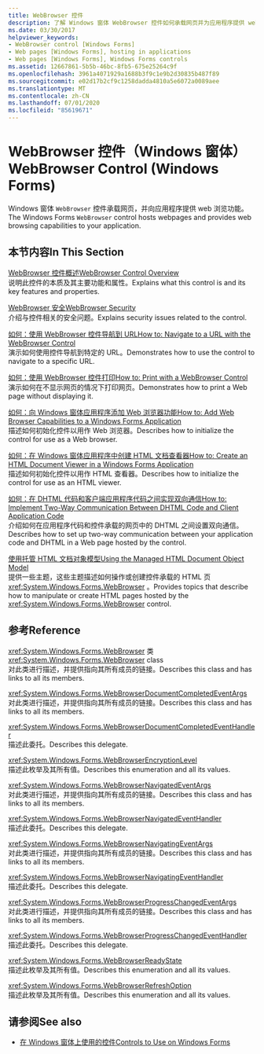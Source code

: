 ```yaml
---
title: WebBrowser 控件
description: 了解 Windows 窗体 WebBrowser 控件如何承载网页并为应用程序提供 web 浏览功能。
ms.date: 03/30/2017
helpviewer_keywords:
- WebBrowser control [Windows Forms]
- Web pages [Windows Forms], hosting in applications
- Web pages [Windows Forms], Windows Forms controls
ms.assetid: 12667861-5b5b-46bc-8fb5-675e25264c9f
ms.openlocfilehash: 3961a4071929a1688b3f9c1e9b2d30835b487f89
ms.sourcegitcommit: e02d17b2cf9c1258dadda4810a5e6072a0089aee
ms.translationtype: MT
ms.contentlocale: zh-CN
ms.lasthandoff: 07/01/2020
ms.locfileid: "85619671"
---
```

# <a name="webbrowser-control-windows-forms"></a><span data-ttu-id="6446f-103">WebBrowser 控件（Windows 窗体）</span><span class="sxs-lookup"><span data-stu-id="6446f-103">WebBrowser Control (Windows Forms)</span></span>
<span data-ttu-id="6446f-104">Windows 窗体 `WebBrowser` 控件承载网页，并向应用程序提供 web 浏览功能。</span><span class="sxs-lookup"><span data-stu-id="6446f-104">The Windows Forms `WebBrowser` control hosts webpages and provides web browsing capabilities to your application.</span></span>  
  
## <a name="in-this-section"></a><span data-ttu-id="6446f-105">本节内容</span><span class="sxs-lookup"><span data-stu-id="6446f-105">In This Section</span></span>  
 [<span data-ttu-id="6446f-106">WebBrowser 控件概述</span><span class="sxs-lookup"><span data-stu-id="6446f-106">WebBrowser Control Overview</span></span>](webbrowser-control-overview.md)  
 <span data-ttu-id="6446f-107">说明此控件的本质及其主要功能和属性。</span><span class="sxs-lookup"><span data-stu-id="6446f-107">Explains what this control is and its key features and properties.</span></span>  
  
 [<span data-ttu-id="6446f-108">WebBrowser 安全</span><span class="sxs-lookup"><span data-stu-id="6446f-108">WebBrowser Security</span></span>](webbrowser-security.md)  
 <span data-ttu-id="6446f-109">介绍与控件相关的安全问题。</span><span class="sxs-lookup"><span data-stu-id="6446f-109">Explains security issues related to the control.</span></span>  
  
 [<span data-ttu-id="6446f-110">如何：使用 WebBrowser 控件导航到 URL</span><span class="sxs-lookup"><span data-stu-id="6446f-110">How to: Navigate to a URL with the WebBrowser Control</span></span>](how-to-navigate-to-a-url-with-the-webbrowser-control.md)  
 <span data-ttu-id="6446f-111">演示如何使用控件导航到特定的 URL。</span><span class="sxs-lookup"><span data-stu-id="6446f-111">Demonstrates how to use the control to navigate to a specific URL.</span></span>  
  
 [<span data-ttu-id="6446f-112">如何：使用 WebBrowser 控件打印</span><span class="sxs-lookup"><span data-stu-id="6446f-112">How to: Print with a WebBrowser Control</span></span>](how-to-print-with-a-webbrowser-control.md)  
 <span data-ttu-id="6446f-113">演示如何在不显示网页的情况下打印网页。</span><span class="sxs-lookup"><span data-stu-id="6446f-113">Demonstrates how to print a Web page without displaying it.</span></span>  
  
 [<span data-ttu-id="6446f-114">如何：向 Windows 窗体应用程序添加 Web 浏览器功能</span><span class="sxs-lookup"><span data-stu-id="6446f-114">How to: Add Web Browser Capabilities to a Windows Forms Application</span></span>](how-to-add-web-browser-capabilities-to-a-windows-forms-application.md)  
 <span data-ttu-id="6446f-115">描述如何初始化控件以用作 Web 浏览器。</span><span class="sxs-lookup"><span data-stu-id="6446f-115">Describes how to initialize the control for use as a Web browser.</span></span>  
  
 [<span data-ttu-id="6446f-116">如何：在 Windows 窗体应用程序中创建 HTML 文档查看器</span><span class="sxs-lookup"><span data-stu-id="6446f-116">How to: Create an HTML Document Viewer in a Windows Forms Application</span></span>](how-to-create-an-html-document-viewer-in-a-windows-forms-application.md)  
 <span data-ttu-id="6446f-117">描述如何初始化控件以用作 HTML 查看器。</span><span class="sxs-lookup"><span data-stu-id="6446f-117">Describes how to initialize the control for use as an HTML viewer.</span></span>  
  
 [<span data-ttu-id="6446f-118">如何：在 DHTML 代码和客户端应用程序代码之间实现双向通信</span><span class="sxs-lookup"><span data-stu-id="6446f-118">How to: Implement Two-Way Communication Between DHTML Code and Client Application Code</span></span>](implement-two-way-com-between-dhtml-and-client.md)  
 <span data-ttu-id="6446f-119">介绍如何在应用程序代码和控件承载的网页中的 DHTML 之间设置双向通信。</span><span class="sxs-lookup"><span data-stu-id="6446f-119">Describes how to set up two-way communication between your application code and DHTML in a Web page hosted by the control.</span></span>  
  
 [<span data-ttu-id="6446f-120">使用托管 HTML 文档对象模型</span><span class="sxs-lookup"><span data-stu-id="6446f-120">Using the Managed HTML Document Object Model</span></span>](using-the-managed-html-document-object-model.md)  
 <span data-ttu-id="6446f-121">提供一些主题，这些主题描述如何操作或创建控件承载的 HTML 页 <xref:System.Windows.Forms.WebBrowser> 。</span><span class="sxs-lookup"><span data-stu-id="6446f-121">Provides topics that describe how to manipulate or create HTML pages hosted by the <xref:System.Windows.Forms.WebBrowser> control.</span></span>  
  
## <a name="reference"></a><span data-ttu-id="6446f-122">参考</span><span class="sxs-lookup"><span data-stu-id="6446f-122">Reference</span></span>  
 <span data-ttu-id="6446f-123"><xref:System.Windows.Forms.WebBrowser> 类</span><span class="sxs-lookup"><span data-stu-id="6446f-123"><xref:System.Windows.Forms.WebBrowser> class</span></span>  
 <span data-ttu-id="6446f-124">对此类进行描述，并提供指向其所有成员的链接。</span><span class="sxs-lookup"><span data-stu-id="6446f-124">Describes this class and has links to all its members.</span></span>  
  
 <xref:System.Windows.Forms.WebBrowserDocumentCompletedEventArgs>  
 <span data-ttu-id="6446f-125">对此类进行描述，并提供指向其所有成员的链接。</span><span class="sxs-lookup"><span data-stu-id="6446f-125">Describes this class and has links to all its members.</span></span>  
  
 <xref:System.Windows.Forms.WebBrowserDocumentCompletedEventHandler>  
 <span data-ttu-id="6446f-126">描述此委托。</span><span class="sxs-lookup"><span data-stu-id="6446f-126">Describes this delegate.</span></span>  
  
 <xref:System.Windows.Forms.WebBrowserEncryptionLevel>  
 <span data-ttu-id="6446f-127">描述此枚举及其所有值。</span><span class="sxs-lookup"><span data-stu-id="6446f-127">Describes this enumeration and all its values.</span></span>  
  
 <xref:System.Windows.Forms.WebBrowserNavigatedEventArgs>  
 <span data-ttu-id="6446f-128">对此类进行描述，并提供指向其所有成员的链接。</span><span class="sxs-lookup"><span data-stu-id="6446f-128">Describes this class and has links to all its members.</span></span>  
  
 <xref:System.Windows.Forms.WebBrowserNavigatedEventHandler>  
 <span data-ttu-id="6446f-129">描述此委托。</span><span class="sxs-lookup"><span data-stu-id="6446f-129">Describes this delegate.</span></span>  
  
 <xref:System.Windows.Forms.WebBrowserNavigatingEventArgs>  
 <span data-ttu-id="6446f-130">对此类进行描述，并提供指向其所有成员的链接。</span><span class="sxs-lookup"><span data-stu-id="6446f-130">Describes this class and has links to all its members.</span></span>  
  
 <xref:System.Windows.Forms.WebBrowserNavigatingEventHandler>  
 <span data-ttu-id="6446f-131">描述此委托。</span><span class="sxs-lookup"><span data-stu-id="6446f-131">Describes this delegate.</span></span>  
  
 <xref:System.Windows.Forms.WebBrowserProgressChangedEventArgs>  
 <span data-ttu-id="6446f-132">对此类进行描述，并提供指向其所有成员的链接。</span><span class="sxs-lookup"><span data-stu-id="6446f-132">Describes this class and has links to all its members.</span></span>  
  
 <xref:System.Windows.Forms.WebBrowserProgressChangedEventHandler>  
 <span data-ttu-id="6446f-133">描述此委托。</span><span class="sxs-lookup"><span data-stu-id="6446f-133">Describes this delegate.</span></span>  
  
 <xref:System.Windows.Forms.WebBrowserReadyState>  
 <span data-ttu-id="6446f-134">描述此枚举及其所有值。</span><span class="sxs-lookup"><span data-stu-id="6446f-134">Describes this enumeration and all its values.</span></span>  
  
 <xref:System.Windows.Forms.WebBrowserRefreshOption>  
 <span data-ttu-id="6446f-135">描述此枚举及其所有值。</span><span class="sxs-lookup"><span data-stu-id="6446f-135">Describes this enumeration and all its values.</span></span>  
  
## <a name="see-also"></a><span data-ttu-id="6446f-136">请参阅</span><span class="sxs-lookup"><span data-stu-id="6446f-136">See also</span></span>

- [<span data-ttu-id="6446f-137">在 Windows 窗体上使用的控件</span><span class="sxs-lookup"><span data-stu-id="6446f-137">Controls to Use on Windows Forms</span></span>](controls-to-use-on-windows-forms.md)
